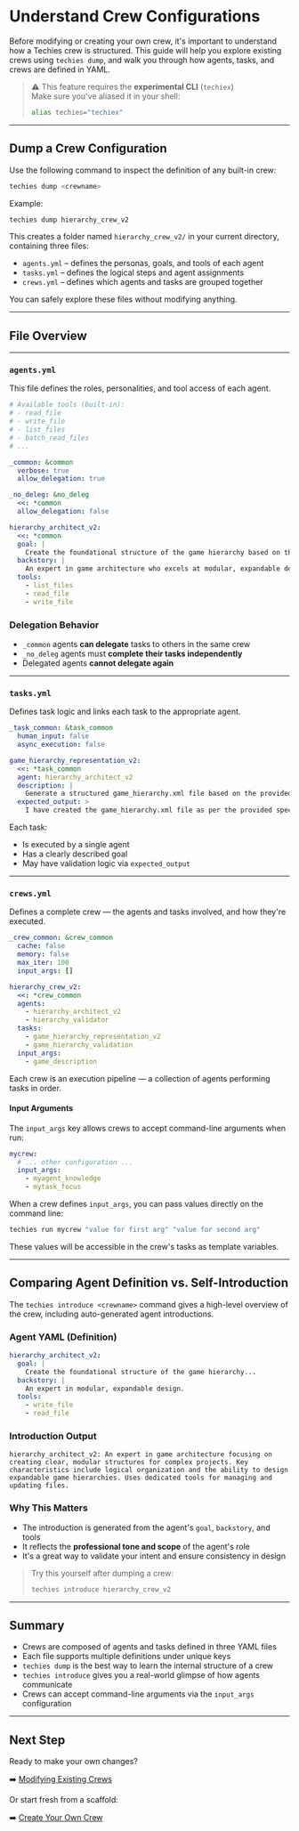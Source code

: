 # Understand Crew Configurations

Before modifying or creating your own crew, it's important to understand how a Techies crew is structured. This guide will help you explore existing crews using `techies dump`, and walk you through how agents, tasks, and crews are defined in YAML.

> ⚠️ This feature requires the **experimental CLI** (`techiex`)  
> Make sure you've aliased it in your shell:
> ```bash
> alias techies="techiex"
> ```

---

## Dump a Crew Configuration

Use the following command to inspect the definition of any built-in crew:

```bash
techies dump <crewname>
```

Example:

```bash
techies dump hierarchy_crew_v2
```

This creates a folder named `hierarchy_crew_v2/` in your current directory, containing three files:

- `agents.yml` – defines the personas, goals, and tools of each agent
- `tasks.yml` – defines the logical steps and agent assignments
- `crews.yml` – defines which agents and tasks are grouped together

You can safely explore these files without modifying anything.

---

## File Overview

---

### `agents.yml`

This file defines the roles, personalities, and tool access of each agent.

```yaml
# Available tools (built-in):
# - read_file
# - write_file
# - list_files
# - batch_read_files
# ...

_common: &common
  verbose: true
  allow_delegation: true

_no_deleg: &no_deleg
  <<: *common
  allow_delegation: false

hierarchy_architect_v2:
  <<: *common
  goal: |
    Create the foundational structure of the game hierarchy based on the game specification.
  backstory: |
    An expert in game architecture who excels at modular, expandable design.
  tools:
    - list_files
    - read_file
    - write_file
```

### Delegation Behavior

- `_common` agents **can delegate** tasks to others in the same crew  
- `_no_deleg` agents must **complete their tasks independently**
- Delegated agents **cannot delegate again**

---

### `tasks.yml`

Defines task logic and links each task to the appropriate agent.

```yaml
_task_common: &task_common
  human_input: false
  async_execution: false

game_hierarchy_representation_v2:
  <<: *task_common
  agent: hierarchy_architect_v2
  description: |
    Generate a structured game_hierarchy.xml file based on the provided specification.
  expected_output: >
    I have created the game_hierarchy.xml file as per the provided specifications.
```

Each task:
- Is executed by a single agent
- Has a clearly described goal
- May have validation logic via `expected_output`

---

### `crews.yml`

Defines a complete crew — the agents and tasks involved, and how they're executed.

```yaml
_crew_common: &crew_common
  cache: false
  memory: false
  max_iter: 100
  input_args: []

hierarchy_crew_v2:
  <<: *crew_common
  agents:
    - hierarchy_architect_v2
    - hierarchy_validator
  tasks:
    - game_hierarchy_representation_v2
    - game_hierarchy_validation
  input_args:
    - game_description
```

Each crew is an execution pipeline — a collection of agents performing tasks in order.

#### Input Arguments

The `input_args` key allows crews to accept command-line arguments when run:

```yaml
mycrew:
  # ... other configuration ...
  input_args:
    - myagent_knowledge
    - mytask_focus
```

When a crew defines `input_args`, you can pass values directly on the command line:

```bash
techies run mycrew "value for first arg" "value for second arg"
```

These values will be accessible in the crew's tasks as template variables.

---

## Comparing Agent Definition vs. Self-Introduction

The `techies introduce <crewname>` command gives a high-level overview of the crew, including auto-generated agent introductions.

### Agent YAML (Definition)

```yaml
hierarchy_architect_v2:
  goal: |
    Create the foundational structure of the game hierarchy...
  backstory: |
    An expert in modular, expandable design.
  tools:
    - write_file
    - read_file
```

### Introduction Output

```
hierarchy_architect_v2: An expert in game architecture focusing on creating clear, modular structures for complex projects. Key characteristics include logical organization and the ability to design expandable game hierarchies. Uses dedicated tools for managing and updating files.
```

### Why This Matters

- The introduction is generated from the agent's `goal`, `backstory`, and tools
- It reflects the **professional tone and scope** of the agent's role
- It's a great way to validate your intent and ensure consistency in design

> Try this yourself after dumping a crew:
> ```bash
> techies introduce hierarchy_crew_v2
> ```

---

## Summary

- Crews are composed of agents and tasks defined in three YAML files
- Each file supports multiple definitions under unique keys
- `techies dump` is the best way to learn the internal structure of a crew
- `techies introduce` gives you a real-world glimpse of how agents communicate
- Crews can accept command-line arguments via the `input_args` configuration

---

## Next Step

Ready to make your own changes?

➡️ [Modifying Existing Crews](./Modifying-Existing-Crews.md)

Or start fresh from a scaffold:

➡️ [Create Your Own Crew](./Create-Your-Own-Crew.md)
